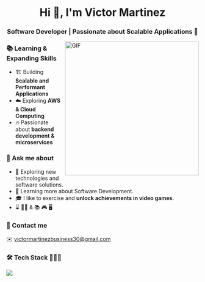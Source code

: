 <h1 align="center"> Hi 👋, I'm Victor Martinez </h1>
<h3 align="center">Software Developer | Passionate about Scalable Applications 🚀</h3>
<!--Intro start-->
<img align="right" alt="GIF" height="350px" src="https://miro.medium.com/v2/resize:fit:640/1*MwSdCm7vhPZbs2EZ71lY7w.gif" />

<!--Intro end-->
### 📚 Learning & Expanding Skills  
- 🏗 Building **Scalable and Performant Applications**  
- ☁️ Exploring **AWS & Cloud Computing**  
- 🔥 Passionate about **backend development & microservices**  

### 💬 Ask me about  
- 🤔 Exploring new technologies and software solutions.
- 📖 Learning more about Software Development.
- 🎓 I like to exercise and **unlock achievements in video games**.
- ⌛️ 🏋️‍♂️ &  📚 🎮 🖥️

### 📩 Contact me  
✉️ victormartinezbusiness30@gmail.com  
### 🛠 Tech Stack 👨🏻‍💻
<!--h1 without bottom border-->

<!--tech stack icons-->
<p align="left">
  <a href="https://skillicons.dev">
    <img src="https://skillicons.dev/icons?i=nestjs,git,rabbitmq,aws,sqlite,jest,docker,express,sequelize,js,redis,mongodb,nginx,mysql,nodejs,kubernetes,supabase,googlecloud,postman,postgresql,npm,prisma,ts,vscode&perline=12" />
  </a>
</p>

